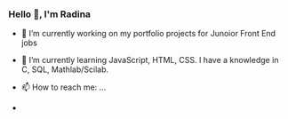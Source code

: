 ### Hello 👋, I'm Radina
- 🔭 I’m currently working on my portfolio projects for Junoior Front End jobs
- 🌱 I’m currently learning JavaScript, HTML, CSS. I have a knowledge in C, SQL, Mathlab/Scilab.
-  📫 How to reach me: ...

- 

<!--
**RadinaAvramova/RadinaAvramova** is a ✨ _special_ ✨ repository because its `README.md` (this file) appears on your GitHub profile.

Here are some ideas to get you started:


- 👯 I’m looking to collaborate on ...
- 🤔 I’m looking for help with ...
- 💬 Ask me about ...
- 📫 How to reach me: ...
- 😄 Pronouns: ...
- ⚡ Fun fact: ...
-->
